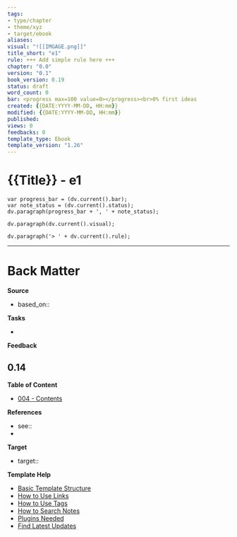 ```yaml
---
tags: 
- type/chapter 
- theme/xyz
- target/ebook 
aliases:
visual: "![[IMGAGE.png]]"
title_short: "e1"
rule: +++ Add simple rule here +++
chapter: "0.0"
version: "0.1"
book_version: 0.19
status: draft
word_count: 0
bar: <progress max=100 value=0></progress><br>0% first ideas
created: {{DATE:YYYY-MM-DD, HH:mm}}
modified: {{DATE:YYYY-MM-DD, HH:mm}}
published:
views: 0
feedbacks: 0
template_type: Ebook
template_version: "1.26"
---
```

<!--  
status: draft, final, published, revised 
bar: <progress max=100 value=0></progress><br>0% first ideas 
	10% takeaway promised, 20% used for teaching, 30% value offered  
	40% front-loaded value, 50% high value-per-page, 60% value tested
	70% feedback received, 80% value improved, 90% finally polished, 100% recommended 
-->

# {{Title}} - e1
<!--  Clear and descriptive title -->

```dataviewjs 
var progress_bar = (dv.current().bar);
var note_status = (dv.current().status);
dv.paragraph(progress_bar + ', ' + note_status);
```

<!-- My sketchnote if available -->
```dataviewjs 
dv.paragraph(dv.current().visual);
```

<!-- Motivational quote if available -->

<!-- Main content of this chapter -->

<!-- Simple rule to remember  -->
```dataviewjs 
dv.paragraph('> ' + dv.current().rule);
```

<!-- References in footnote  -->


---
# Back Matter

**Source**
<!-- Always keep a link to the source- --> 
- based_on::

**Tasks**
<!-- What remains to be done do get the final version? If process related, use Kanban. --> 
- 

**Feedback**
<!-- What remains for you to consider in the draft version? --> 
**0.14**
- 

**Table of Content**
<!-- Links to chapters from e-book -->
- [004 - Contents](004%20-%20Contents.md)


**References**
<!-- Links to pages not referenced in the content. see: [[related note]] because <reason> -->
- see::
- 

**Target**
- target::

**Template Help**
<!-- Links to external help pages on GitHub. -->
- [Basic Template Structure](https://github.com/groepl/Obsidian-Templates#basic-template-structure)
- [How to Use Links](https://github.com/groepl/Obsidian-Templates#how-to-use-links)
- [How to Use Tags](https://github.com/groepl/Obsidian-Templates#how-to-use-tags)
- [How to Search Notes](https://github.com/groepl/Obsidian-Templates#how-to-search-notes)
- [Plugins Needed](https://github.com/groepl/Obsidian-Templates#obsidian-plugins-needed)
- [Find Latest Updates](https://github.com/groepl/Obsidian-Templates)

